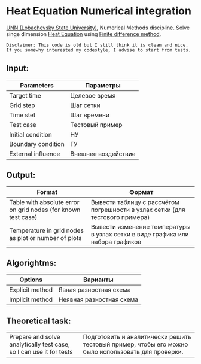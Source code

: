 Heat Equation Numerical integration
=============

[UNN (Lobachevsky State University)](http://eng.unn.ru/), Numerical Methods discipline. Solve singe dimension [Heat Equation](https://en.wikipedia.org/wiki/Heat_equation) using [Finite difference method](https://en.wikipedia.org/wiki/Finite_difference_method).

```
Disclaimer: This code is old but I still think it is clean and nice. 
If you somewhy interested my codestyle, I advise to start from tests.
```

## Input:
| Parameters         | Параметры       |
| ------------------ | -------------   |
| Target time        | Целевое время   |
| Grid step          | Шаг сетки       |
| Time stet          | Шаг времени     |
| Test case          | Тестовый пример |
| Initial condition  | НУ              |
| Boundary condition | ГУ              |
| External influence | Внешнее воздействие  |


## Output:
| Format | Формат |
| --- | --- |
| Table with absolute error on grid nodes (for known test case) | Вывести таблицу с рассчётом погрешности в узлах сетки (для тестового примера) |
| Temperature in grid nodes as plot or number of plots | Вывести изменение температуры в узлах сетки в виде графика или набора графиков |

## Algorightms:
| Options | Варианты |
| ---- | ---- |
| Explicit method | Явная разностная схема |
| Implicit method | Неявная разностная схема |

## Theoretical task:
|     |     |
| --- | --- |
| Prepare and solve analytically test case, so I can use it for tests | Подготовить и аналитически решить тестовый пример, чтобы его можно было использовать для проверки. |


